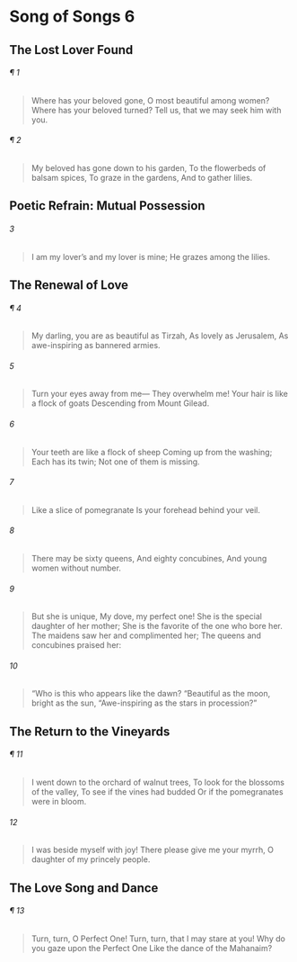 # Song of Songs 6
## The Lost Lover Found
###### ¶ 1
> Where has your beloved gone,
O most beautiful among women?
Where has your beloved turned?
Tell us, that we may seek him with you.
###### ¶ 2
> My beloved has gone down to his garden,
> To the flowerbeds of balsam spices,
> To graze in the gardens,
> And to gather lilies.
## Poetic Refrain: Mutual Possession
###### 3
> I am my lover’s and my lover is mine;
> He grazes among the lilies.
## The Renewal of Love
###### ¶ 4
> My darling, you are as beautiful as Tirzah,
> As lovely as Jerusalem,
> As awe-inspiring as bannered armies.
###### 5
> Turn your eyes away from me—
> They overwhelm me!
> Your hair is like a flock of goats
> Descending from Mount Gilead.
###### 6
> Your teeth are like a flock of sheep
> Coming up from the washing;
> Each has its twin;
> Not one of them is missing.
###### 7
> Like a slice of pomegranate
> Is your forehead behind your veil.
###### 8
> There may be sixty queens,
> And eighty concubines,
> And young women without number.
###### 9
> But she is unique,
> My dove, my perfect one!
> She is the special daughter of her mother;
> She is the favorite of the one who bore her.
> The maidens saw her and complimented her;
> The queens and concubines praised her:
###### 10
> “Who is this who appears like the dawn?
> “Beautiful as the moon, bright as the sun,
> “Awe-inspiring as the stars in procession?”
## The Return to the Vineyards
###### ¶ 11
> I went down to the orchard of walnut trees,
> To look for the blossoms of the valley,
> To see if the vines had budded
> Or if the pomegranates were in bloom.
###### 12
> I was beside myself with joy!
> There please give me your myrrh,
> O daughter of my princely people.
## The Love Song and Dance
###### ¶ 13
>  Turn, turn, O Perfect One!
Turn, turn, that I may stare at you!
> Why do you gaze upon the Perfect One
> Like the dance of the Mahanaim?
